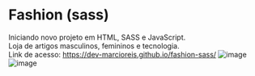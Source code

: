 # Fashion (sass)
Iniciando novo projeto em HTML, SASS e JavaScript.<br>
Loja de artigos masculinos, femininos e tecnologia.<br>
Link de acesso: https://dev-marcioreis.github.io/fashion-sass/
![image](https://user-images.githubusercontent.com/122680054/218521842-a1daeec6-50cd-4157-97bf-522e44a35d45.png)
![image](https://user-images.githubusercontent.com/122680054/218522395-c8fb0c26-5d57-4c3c-ae71-9447fcac2ccb.png)



